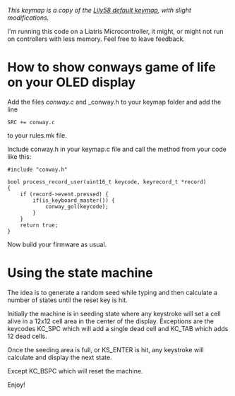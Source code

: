 _This keymap is a copy of the [Lily58 default keymap](https://github.com/qmk/qmk_firmware/tree/master/keyboards/lily58/keymaps/default), with slight modifications._

I'm running this code on a Liatris Microcontroller, it might, or might not run on controllers with less memory. Feel free to leave feedback. 

# How to show conways game of life on your OLED display

Add the files _conway.c_ and _conway.h to your keymap folder and add the line 

    SRC += conway.c 

to your rules.mk file.


Include conway.h in your keymap.c file and call the method from your code like this:

    #include "conway.h" 

    bool process_record_user(uint16_t keycode, keyrecord_t *record) 
    {
        if (record->event.pressed) {
            if(is_keyboard_master()) {
                conway_gol(keycode);
            }
        }
        return true;
    }

Now build your firmware as usual.

# Using the state machine 

The idea is to generate a random seed while typing and then calculate a number of states until the reset key is hit. 

Initially the machine is in seeding state where any keystroke will set a cell alive in a 12x12 cell area in the center of the display.
Exceptions are the keycodes KC_SPC which will add a single dead cell and KC_TAB which adds 12 dead cells.

Once the seeding area is full, or KS_ENTER is hit, any keystroke will calculate and display the next state.

Except KC_BSPC which will reset the machine.

Enjoy!
